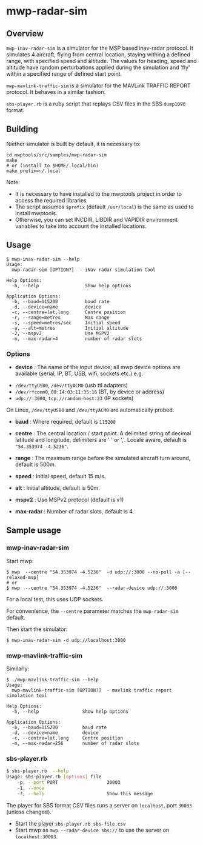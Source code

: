 # mwp-radar-sim

## Overview

`mwp-inav-radar-sim` is a simulator for the MSP based inav-radar protocol. It simulates 4 aircraft, flying from central location, staying withing a defined range, with specified speed and altitude. The values for heading, speed and altitude have random perturbations applied during the simulation and 'fly' within a specified range of defined start point.

`mwp-mavlink-traffic-sim` is a simulator for the  MAVLink TRAFFIC REPORT protocol. It behaves in a similar fashion.

`sbs-player.rb` is a ruby script that replays CSV files in the SBS `dump1090` format.

## Building

Niether simulator is built by default, it is necessary to:

```
cd mwptools/src/samples/mwp-radar-sim
make
# or (install to $HOME/.local/bin)
make prefix=~/.local
```

Note:
* It is necessary to have installed to the mwptools project in order to access the required libraries
* The script assumes `$prefix` (default `/usr/local`) is the same as used to install mwptools.
* Otherwise, you can set INCDIR, LIBDIR and VAPIDIR environment variables to take into account the installed locations.

## Usage

```
$ mwp-inav-radar-sim --help
Usage:
  mwp-radar-sim [OPTION?]  - iNav radar simulation tool

Help Options:
  -h, --help                 Show help options

Application Options:
  -b, --baud=115200          baud rate
  -d, --device=name          device
  -c, --centre=lat,long      Centre position
  -r, --range=metres         Max range
  -s, --speed=metres/sec     Initial speed
  -a, --alt=metres           Initial altitude
  -2, --mspv2                Use MSPV2
  -m, --max-radar=4          number of radar slots
```
### Options

* **device** : The name of the input device; all mwp device options are available (serial, IP, BT, USB, wifi, sockets etc.) e.g.
 - `/dev/ttyUSB0`, `/dev/ttyACM0` (usb ttl adapters)
 - `/dev/rfcomm0`, `00:14:03:11:35:16` (BT, by device or address)
 - `udp://:3000`, `tcp://random-host:23` (IP sockets)

  On Linux, `/dev/ttyUSB0` and `/dev/ttyACM0` are automatically probed.

* **baud** : Where required, default is `115200`

* **centre** : The central location / start point. A delimited string of decimal latitude and longitude, delimiters are ' ' or ','. Locale aware, default is `"54.353974 -4.5236"`.

* **range** : The maximum range before the simulated aircraft turn around, default is 500m.

* **speed** : Initial speed, default 15 m/s.

* **alt** : Initial altitude, default is 50m.

* **mspv2** : Use MSPv2 protocol (default is v1)

* **max-radar** : Number of radar slots, default is 4.

## Sample usage

### mwp-inav-radar-sim

Start mwp:

```
$ mwp  --centre "54.353974 -4.5236"  -d udp://:3000 --no-poll -a [--relaxed-msp]
# or
$ mwp  --centre "54.353974 -4.5236"  --radar-device udp://:3000
```

For a local test, this uses UDP sockets.

For convenience, the `--centre` parameter matches the `mwp-radar-sim` default.

Then start the simulator:

```
$ mwp-inav-radar-sim -d udp://localhost:3000
```

### mwp-mavlink-traffic-sim

Similarly:

``` vala
$ ./mwp-mavlink-traffic-sim --help
Usage:
  mwp-mavlink-traffic-sim [OPTION?]  - mavlink traffic report simulation tool

Help Options:
  -h, --help                Show help options

Application Options:
  -b, --baud=115200         baud rate
  -d, --device=name         device
  -c, --centre=lat,long     Centre position
  -m, --max-radar=256       number of radar slots
```

### sbs-player.rb

``` bash
$ sbs-player.rb  --help
Usage: sbs-player.rb [options] file
    -p, --port PORT                  30003
    -1, --once
    -?, --help                       Show this message
```

The player for SBS format CSV files runs a server on `localhost`, port `30003` (unless changed).

* Start the player `sbs-player.rb sbs-file.csv`
* Start mwp as `mwp --radar-device sbs://` to use the server on `localhost:30003`.

